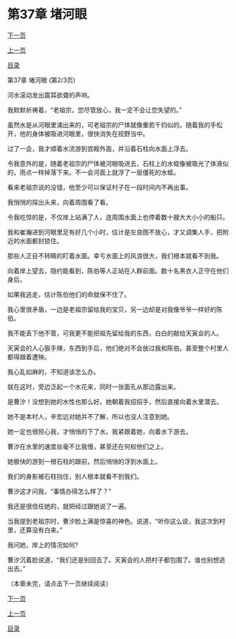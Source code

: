 <h1>第37章  堵河眼</h1>
            <div><p><a href="./0110_%E7%AC%AC37%E7%AB%A0_%E5%A0%B5%E6%B2%B3%E7%9C%BC.md">下一页</a></p><p><a href="./0108_%E7%AC%AC37%E7%AB%A0_%E5%A0%B5%E6%B2%B3%E7%9C%BC.md">上一页</a></p><p><a href="../">目录</a></p></div>
            <div><p>第37章  堵河眼 (第2/3页)</p><p>河水滚动发出震耳欲聋的声响。</p><p>我默默祈祷着，“老祖宗，您尽管放心，我一定不会让您失望的。”</p><p>虽然水是从河眼里涌出来的，可老祖宗的尸体就像重若千钧似的。随着我的手松开，他的身体被吸进河眼里，很快消失在视野当中。</p><p>过了一会，我才顺着水流游到宫殿外面，并沿着石柱向水面上浮去。</p><p>令我意外的是，随着老祖宗的尸体被河眼吸进去，石柱上的水蛭像被吸光了体液似的，雨点一样掉落下来。不一会河面上就浮了一层僵死的水蛭。</p><p>看来老祖宗说的没错，他至少可以保证村子在一段时间内不再出事。</p><p>我悄悄的探出头来，向着周围看了看。</p><p>令我吃惊的是，不仅岸上站满了人，连周围水面上也停着数十艘大大小小的船只。</p><p>我和崔瀚进到河眼里足有好几个小时，估计是左良图不放心，才又调集人手，把附近的水面都封锁住。</p><p>那些人正目不转睛的盯着水面。幸亏水面上的风浪很大，我们根本就看不到我。</p><p>向着岸上望去，隐约能看到，陈伯等人正站在人群前面。数十名黑衣人正守在他们身后。</p><p>如果我逃走，估计陈伯他们的命就保不住了。</p><p>我心里很矛盾，一边是老祖宗留给我的宝贝，另一边却是对我像爷爷一样好的陈伯。</p><p>我不能丢下他不管，可我更不能把祖先留给我的东西，白白的献给天寅会的人。</p><p>天寅会的人心狠手辣，东西到手后，他们绝对不会放过我和陈伯。甚至整个村里人都得跟着遭殃。</p><p>我心乱如麻的，不知道该怎么办。</p><p>就在这时，旁边泛起一个水花来，同时一张面孔从那边露出来。</p><p>是曹汐！没想到她的水性也那么好。她朝着我招招手，然后直接向着水里潜去。</p><p>她不是本村人，辛宏远对她并不了解，所以也没人注意到她。</p><p>她一定也很担心我，才悄悄的下了水。我紧跟着她，向着水下游去。</p><p>曹汐在水里的速度丝毫不比我慢，甚至还在何权他们之上。</p><p>她极快的游到一根石柱的跟前，然后悄悄的浮到水面上。</p><p>我们的身影被石柱挡住，别人根本就看不到我们。</p><p>曹汐这才问我，“事情办得怎么样了？”</p><p>我还是很信任她的，就把经过跟她说了一遍。</p><p>当我提到老祖宗时，曹汐脸上满是惊喜的神色。说道，“听你这么说，我这次到村里，还算没有白来。”</p><p>我问她，岸上的情况如何?</p><p>曹汐沉着脸说道，“我们还是别回去了。天寅会的人把村子都包围了。谁也别想逃出去。”</p><p>（本章未完，请点击下一页继续阅读）</p></div>
            <div><p><a href="./0110_%E7%AC%AC37%E7%AB%A0_%E5%A0%B5%E6%B2%B3%E7%9C%BC.md">下一页</a></p><p><a href="./0108_%E7%AC%AC37%E7%AB%A0_%E5%A0%B5%E6%B2%B3%E7%9C%BC.md">上一页</a></p><p><a href="../">目录</a></p></div>